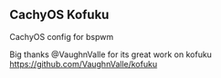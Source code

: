 ## CachyOS Kofuku


CachyOS config for bspwm


Big thanks @VaughnValle for its great work on kofuku
https://github.com/VaughnValle/kofuku
